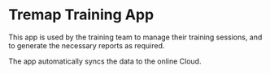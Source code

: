 # Tremap Training App

This app is used by the training team to manage their training sessions, and to generate the necessary reports as required.

The app automatically syncs the data to the online Cloud.
